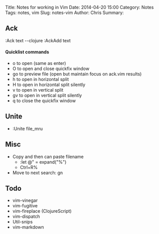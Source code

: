 Title: Notes for working in Vim
Date: 2014-04-20 15:00
Category: Notes
Tags: notes, vim
Slug: notes-vim
Author: Chris
Summary: 

## Ack

:Ack text --clojure
:AckAdd text

#### Quicklist commands

- o    to open (same as enter)
- O    to open and close quickfix window
- go   to preview file (open but maintain focus on ack.vim results)
- h    to open in horizontal split
- H    to open in horizontal split silently
- v    to open in vertical split
- gv   to open in vertical split silently
- q    to close the quickfix window

## Unite

- :Unite file_mru

## Misc

- Copy and then can paste filename
    - :let @" = expand("%")
    - Ctrl+R%
- Move to next search: gn

## Todo

- vim-vinegar
- vim-fugitive
- vim-fireplace (ClojureScript)
- vim-dispatch
- Util-snips
- vim-markdown
